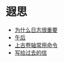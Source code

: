 # 遐思

- [为什么日志很重要](posts/forgetfulness.md)
- [午后](posts/afternoon.md)
- [上古卷轴常用命令](posts/elderscrolls.md)
- [写给过去的信](posts/writetopast.md)